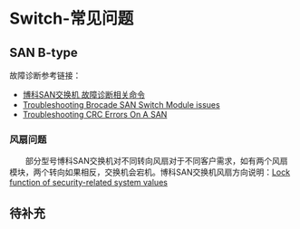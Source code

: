 # Switch-常见问题
## SAN B-type
故障诊断参考链接：
- [博科SAN交换机 故障诊断相关命令](https://www.cnblogs.com/rivanwang/articles/15346485.html)
- [Troubleshooting Brocade SAN Switch Module issues](https://www.ibm.com/support/pages/troubleshooting-brocade-san-switch-module-issues)
- [Troubleshooting CRC Errors On A SAN](https://www.ibm.com/support/pages/troubleshooting-crc-errors-san)

### 风扇问题
&#8195;&#8195;部分型号博科SAN交换机对不同转向风扇对于不同客户需求，如有两个风扇模块，两个转向如果相反，交换机会宕机。博科SAN交换机风扇方向说明：[Lock function of security-related system values](https://techdocs.broadcom.com/us/en/fibre-channel-networking/directors/x6-4-director/1-0/GUID-9E33ED69-9CD6-46F4-9A2D-0B4D40C04C1A_2/GUID-D5D935C2-7307-480E-A22A-331FFEAC703A_3.html)

## 待补充